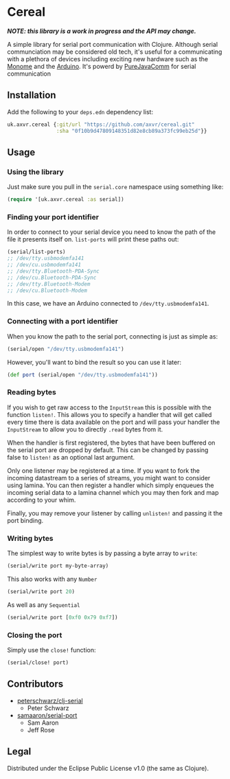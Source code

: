 # Cereal

***NOTE: this library is a work in progress and the API may change.***

A simple library for serial port communication with Clojure. Although serial communciation may be considered old tech, it's useful for a communicating with a plethora of devices including exciting new hardware such as the [Monome](http://monome.org) and the [Arduino](http://arduino.cc).  It's powerd by [PureJavaComm](https://github.com/nyholku/purejavacomm) for serial communication


## Installation

Add the following to your `deps.edn` dependency list:

```clojure
uk.axvr.cereal {:git/url "https://github.com/axvr/cereal.git"
                :sha "0f10b9d47809148351d82e8cb89a373fc99eb25d"}}
```

## Usage

### Using the library

Just make sure you pull in the `serial.core` namespace using something like:

```clojure
(require '[uk.axvr.cereal :as serial])
```

### Finding your port identifier

In order to connect to your serial device you need to know the path of the file it presents itself on. `list-ports` will print these paths out:

```clojure
(serial/list-ports)
;; /dev/tty.usbmodemfa141
;; /dev/cu.usbmodemfa141
;; /dev/tty.Bluetooth-PDA-Sync
;; /dev/cu.Bluetooth-PDA-Sync
;; /dev/tty.Bluetooth-Modem
;; /dev/cu.Bluetooth-Modem
```

In this case, we have an Arduino connected to `/dev/tty.usbmodemfa141`.

### Connecting with a port identifier

When you know the path to the serial port, connecting is just as simple as:

```clojure
(serial/open "/dev/tty.usbmodemfa141")
```

However, you'll want to bind the result so you can use it later:

```clojure
(def port (serial/open "/dev/tty.usbmodemfa141"))
```

### Reading bytes

If you wish to get raw access to the `InputStream` this is possible with the function `listen!`. This allows you to specify a handler that will get called every time there is data available on the port and will pass your handler the `InputStream` to allow you to directly `.read` bytes from it.

When the handler is first registered, the bytes that have been buffered on the serial port are dropped by default. This can be changed by passing false to `listen!` as an optional last argument.

Only one listener may be registered at a time. If you want to fork the incoming datastream to a series of streams, you might want to consider using lamina. You can then register a handler which simply enqueues the incoming serial data to a lamina channel which you may then fork and map according to your whim.

Finally, you may remove your listener by calling `unlisten!` and passing it the port binding.

### Writing bytes

The simplest way to write bytes is by passing a byte array to `write`:

```clojure
(serial/write port my-byte-array)
```

This also works with any `Number`

```clojure
(serial/write port 20)
```

As well as any `Sequential`

```clojure
(serial/write port [0xf0 0x79 0xf7])
```

### Closing the port

Simply use the `close!` function:

```clojure
(serial/close! port)
```

## Contributors

* [peterschwarz/clj-serial](https://github.com/peterschwarz/clj-serial)
  * Peter Schwarz
* [samaaron/serial-port](https://github.com/samaaron/serial-port)
  * Sam Aaron
  * Jeff Rose

## Legal

Distributed under the Eclipse Public License v1.0 (the same as Clojure).
